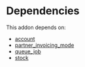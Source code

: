 # Dependencies

This addon depends on:

- [account](../../odoo-bringout-oca-ocb-account)
- [partner_invoicing_mode](../../odoo-bringout-oca-account-invoicing-partner_invoicing_mode)
- [queue_job](../../odoo-bringout-oca-queue-queue_job)
- [stock](../../odoo-bringout-oca-ocb-stock)
